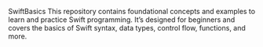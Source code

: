 SwiftBasics
This repository contains foundational concepts and examples to learn and practice Swift programming. It’s designed for beginners and covers the basics of Swift syntax, data types, control flow, functions, and more.

